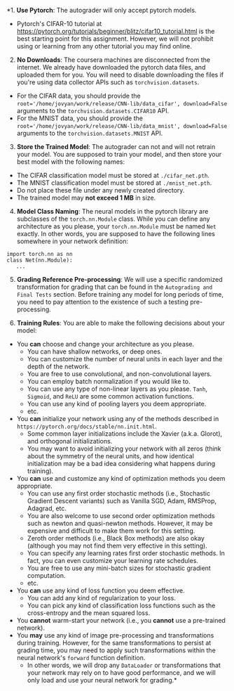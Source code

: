 *1. **Use Pytorch**: The autograder will only accept pytorch models.

  * Pytorch's CIFAR-10 tutorial at https://pytorch.org/tutorials/beginner/blitz/cifar10_tutorial.html is the best starting point for this assignment. However, we will not prohibit using or learning from any other tutorial you may find online.


2. **No Downloads**: The coursera machines are disconnected from the internet. We already have downloaded the pytorch data files, and uploaded them for you. You will need to disable downloading the files if you're using data collector APIs such as `torchvision.datasets`.
  * For the CIFAR data, you should provide the `root='/home/jovyan/work/release/CNN-lib/data_cifar', download=False` arguments to the `torchvision.datasets.CIFAR10` API.
  * For the MNIST data, you should provide the `root='/home/jovyan/work/release/CNN-lib/data_mnist', download=False` arguments to the `torchvision.datasets.MNIST` API.


3. **Store the Trained Model**: The autograder can not and will not retrain your model. You are supposed to train your model, and then store your best model with the following names:

  * The CIFAR classification model must be stored at `./cifar_net.pth`. 
  * The MNIST classification model must be stored at `./mnist_net.pth`.
  * Do not place these file under any newly created directory.
  * The trained model may **not exceed 1 MB** in size.


4. **Model Class Naming**: The neural models in the pytorch library are subclasses of the `torch.nn.Module` class. While you can define any architecture as you please, your `torch.nn.Module` must be named `Net` exactly. In other words, you are supposed to have the following lines somewhere in your network definition:

```
import torch.nn as nn
class Net(nn.Module):
   ...
```


5. **Grading Reference Pre-processing**: We will use a specific randomized transformation for grading that can be found in the `Autograding and Final Tests` section. Before training any model for long periods of time, you need to pay attention to the existence of such a testing pre-processing.

6. **Training Rules**: You are able to make the following decisions about your model:

  * You **can** choose and change your architecture as you please. 
      * You can have shallow networks, or deep ones.
      * You can customize the number of neural units in each layer and the depth of the network.
      * You are free to use convolutional, and non-convolutional layers.
      * You can employ batch normalization if you would like to.
      * You can use any type of non-linear layers as you please. `Tanh`, `Sigmoid`, and `ReLU` are some common activation functions.
      * You can use any kind of pooling layers you deem appropriate.
      * etc.
   * You **can** initialize your network using any of the methods described in `https://pytorch.org/docs/stable/nn.init.html`.
      * Some common layer initializations include the Xavier (a.k.a. Glorot), and orthogonal initializations.
      * You may want to avoid initializing your network with all zeros (think about the symmetry of the neural units, and how identical initialization may be a bad idea considering what happens during training).
   * You **can** use and customize any kind of optimization methods you deem appropriate.
      * You can use any first order stochastic methods (i.e., Stochastic Gradient Descent variants) such as Vanilla SGD, Adam, RMSProp, Adagrad, etc.
      * You are also welcome to use second order optimization methods such as newton and quasi-newton methods. However, it may be expensive and difficult to make them work for this setting.
      * Zeroth order methods (i.e., Black Box methods) are also okay (although you may not find them very effective in this setting).
      * You can specify any learning rates first order stochastic methods. In fact, you can even customize your learning rate schedules.
      * You are free to use any mini-batch sizes for stochastic gradient computation.
      * etc.
   * You **can** use any kind of loss function you deem effective.
      * You can add any kind of regularization to your loss.
      * You can pick any kind of classification loss functions such as the cross-entropy and the mean squared loss. 
   * You **cannot** warm-start your network (i.e., you **cannot** use a pre-trained network).
   * You **may** use any kind of image pre-processing and transformations during training. However, for the same transformations to persist at grading time, you may need to apply such transformations within the neural network's `forward` function definition. 
      * In other words, we will drop any `DataLoader` or transformations that your network may rely on to have good performance, and we will only load and use your neural network for grading.*